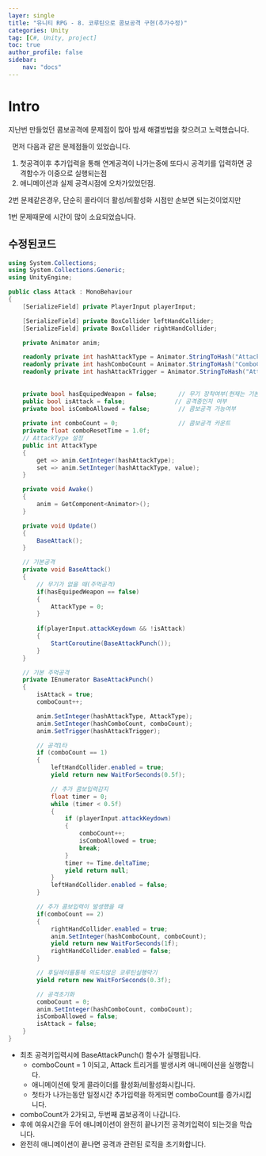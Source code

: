 ```yaml
---
layer: single
title: "유니티 RPG - 8. 코루틴으로 콤보공격 구현(추가수정)"
categories: Unity
tag: [C#, Unity, project]
toc: true
author_profile: false
sidebar: 
    nav: "docs"
---
```


# Intro

지난번 만들었던 콤보공격에 문제점이 많아 밤새 해결방법을 찾으려고 노력했습니다.

&nbsp;
먼저 다음과 같은 문제점들이 있었습니다. 

1. 첫공격이후 추가입력을 통해 연계공격이 나가는중에 또다시 공격키를 입력하면 공격함수가 이중으로 실행되는점
1. 애니메이션과 실제 공격시점에 오차가있었던점.

2번 문제같은경우, 단순히 콜라이더 활성/비활성화 시점만 손보면 되는것이었지만

1번 문제때문에 시간이 많이 소요되었습니다.


## 수정된코드

```c#
using System.Collections;
using System.Collections.Generic;
using UnityEngine;

public class Attack : MonoBehaviour
{
    [SerializeField] private PlayerInput playerInput;

    [SerializeField] private BoxCollider leftHandCollider;               
    [SerializeField] private BoxCollider rightHandCollider;

    private Animator anim;

    readonly private int hashAttackType = Animator.StringToHash("AttackType");
    readonly private int hashComboCount = Animator.StringToHash("ComboCount");
    readonly private int hashAttackTrigger = Animator.StringToHash("Attack");
    
    
    private bool hasEquipedWeapon = false;      // 무기 장착여부(현재는 기본 false)
    public bool isAttack = false;              // 공격중인지 여부
    private bool isComboAllowed = false;        // 콤보공격 가능여부
   
    private int comboCount = 0;                 // 콤보공격 카운트
    private float comboResetTime = 1.0f;
    // AttackType 설정
    public int AttackType
    {
        get => anim.GetInteger(hashAttackType);
        set => anim.SetInteger(hashAttackType, value);
    }

    private void Awake()
    {
        anim = GetComponent<Animator>();
    }

    private void Update()
    {
        BaseAttack();
    }

    // 기본공격
    private void BaseAttack()
    {
        // 무기가 없을 때(주먹공격)
        if(hasEquipedWeapon == false)
        {
            AttackType = 0;
        }
     
        if(playerInput.attackKeydown && !isAttack)
        {
            StartCoroutine(BaseAttackPunch());
        }
    }

    // 기본 주먹공격
    private IEnumerator BaseAttackPunch()
    {
        isAttack = true;
        comboCount++;

        anim.SetInteger(hashAttackType, AttackType);
        anim.SetInteger(hashComboCount, comboCount);
        anim.SetTrigger(hashAttackTrigger);

        // 공격1타
        if (comboCount == 1)
        {
            leftHandCollider.enabled = true;
            yield return new WaitForSeconds(0.5f);

            // 추가 콤보입력감지
            float timer = 0;
            while (timer < 0.5f)
            {
                if (playerInput.attackKeydown)
                {
                    comboCount++;
                    isComboAllowed = true;
                    break;
                }
                timer += Time.deltaTime;
                yield return null;
            }
            leftHandCollider.enabled = false;
        }

        // 추가 콤보입력이 발생했을 때
        if(comboCount == 2)
        {
            rightHandCollider.enabled = true;
            anim.SetInteger(hashComboCount, comboCount);
            yield return new WaitForSeconds(1f);
            rightHandCollider.enabled = false;
        }

        // 후딜레이를통해 의도치않은 코루틴실행막기
        yield return new WaitForSeconds(0.3f);               

        // 공격초기화
        comboCount = 0;
        anim.SetInteger(hashComboCount, comboCount);
        isComboAllowed = false;
        isAttack = false;
    }
}

```

- 최초 공격키입력시에 BaseAttackPunch() 함수가 실행됩니다.
    - comboCount = 1 이되고, Attack 트리거를 발생시켜 애니메이션을 실행합니다.
    - 애니메이션에 맞게 콜라이더를 활성화/비활성화시킵니다.
    - 첫타가 나가는동안 일정시간 추가입력을 하게되면 comboCount를 증가시킵니다.
- comboCount가 2가되고, 두번째 콤보공격이 나갑니다.
- 후에 여유시간을 두어 애니메이션이 완전히 끝나기전 공격키입력이 되는것을 막습니다.
- 완전히 애니메이션이 끝나면 공격과 관련된 로직을 초기화합니다.

